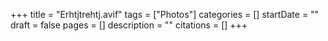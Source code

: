 +++
title = "Erhtjtrehtj.avif"
tags = ["Photos"]
categories = []
startDate = ""
draft = false
pages = []
description = ""
citations = []
+++
